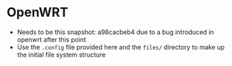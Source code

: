 # OpenWRT
- Needs to be this snapshot: a98cacbeb4 due to a bug introduced in openwrt after this point
- Use the `.config` file provided here and the `files/` directory to make up the initial file system structure
